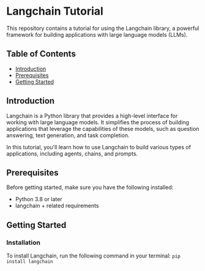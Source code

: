 # Langchain Tutorial

This repository contains a tutorial for using the Langchain library, a powerful framework for building applications with large language models (LLMs).

## Table of Contents

- [Introduction](#introduction)
- [Prerequisites](#prerequisites)
- [Getting Started](#getting-started)


## Introduction

Langchain is a Python library that provides a high-level interface for working with large language models. It simplifies the process of building applications that leverage the capabilities of these models, such as question answering, text generation, and task completion.

In this tutorial, you'll learn how to use Langchain to build various types of applications, including agents, chains, and prompts.

## Prerequisites

Before getting started, make sure you have the following installed:

- Python 3.8 or later
- langchain + related requirements

## Getting Started

### Installation

To install Langchain, run the following command in your terminal:
```pip install langchain```

